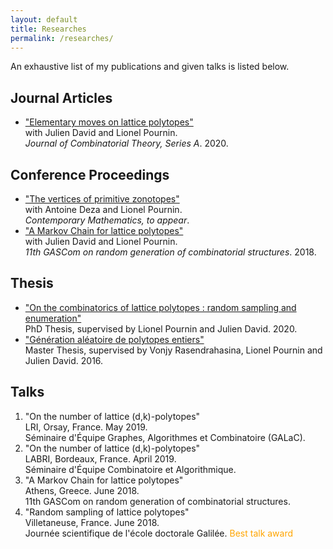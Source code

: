 ```yaml
---
layout: default
title: Researches
permalink: /researches/
---
```


An exhaustive list of my publications and given talks is listed below.

<div class="listing">
  <h2>Journal Articles</h2>
    <ul>
        <li>
            <a href="https://doi.org/10.1016/j.jcta.2019.105200">"Elementary moves on lattice polytopes"</a><br/>
             with Julien David and Lionel Pournin.<br/>
             <i>Journal of Combinatorial Theory, Series A</i>. 2020.
         </li>
      </ul>
</div>

<div class="listing">
  <h2>Conference Proceedings</h2>
  <ul>
  <li>
      <a href="http://www.cas.mcmaster.ca/~deza/cm2020.pdf">"The vertices of primitive zonotopes"</a><br/>
       with Antoine Deza and Lionel Pournin.<br/>
       <i>Contemporary Mathematics, to appear</i>.
   </li>
   <li>
     <a href="http://ceur-ws.org/Vol-2113/paper13.pdf">"A Markov Chain for lattice polytopes"</a><br/>
      with Julien David and Lionel Pournin.<br/>
      <i>11th GASCom on random generation of combinatorial structures</i>. 2018.
  </li>
  </ul>
</div>

<div class="listing">
  <h2>Thesis</h2>
  <ul>
    <li>
      <a href="../assets/docs/main.pdf">"On the combinatorics of lattice polytopes : random sampling and enumeration"</a><br/>
      PhD Thesis, supervised by Lionel Pournin and Julien David. 2020.
    </li>
    <li>
      <a href="../assets/docs/master.pdf">"Génération aléatoire de polytopes entiers"</a><br/>
      Master Thesis, supervised by Vonjy Rasendrahasina, Lionel Pournin and Julien David. 2016.
    </li>
  </ul>
</div>


<div class="container listing" id="talks">
  <h2>Talks</h2>
    <ol>
      <li>
        <span>"On the number of lattice (d,k)-polytopes"</span><br/>
         LRI, Orsay, France. May 2019.<br/>
         Séminaire d'Équipe Graphes, Algorithmes et Combinatoire (GALaC).
     </li>
     <li>
        <span>"On the number of lattice (d,k)-polytopes"</span><br/>
         LABRI, Bordeaux, France. April 2019.<br/>
         Séminaire d'Équipe Combinatoire et Algorithmique.
     </li>
     <li>
       <span>"A Markov Chain for lattice polytopes"</span><br/>
        Athens, Greece. June 2018.<br/>
        11th GASCom on random generation of combinatorial structures.
    </li>
    <li>
      <span>"Random sampling of lattice polytopes"</span><br/>
       Villetaneuse, France. June 2018.<br/>
       Journée scientifique de l'école doctorale Galilée.
       <span style="color: orange">Best talk award</span>
   </li>
